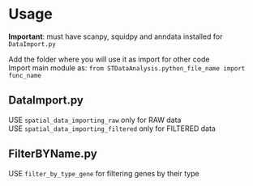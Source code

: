 # Usage

<b>Important</b>: must have scanpy, squidpy and anndata installed for `DataImport.py`<p>
Add the folder where you will use it as import for other code<br>
Import main module as: `from STDataAnalysis.python_file_name import func_name`

## DataImport.py

USE `spatial_data_importing_raw` only for RAW data <br>
USE `spatial_data_importing_filtered` only for FILTERED data

## FilterBYName.py

USE `filter_by_type_gene` for filtering genes by their type
